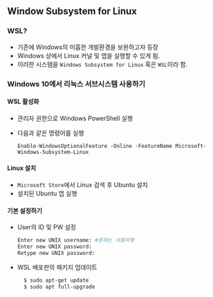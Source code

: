 Window Subsystem for Linux
--------------------------

### WSL?

-	기존에 Windows의 미흡한 개발환경을 보완하고자 등장
-	Windows 상에서 Linux 커널 및 앱을 실행할 수 있게 됨.
-	이러한 시스템을 `Windows Subsystem for Linux` 혹은 `WSL`이라 함.

### Windows 10에서 리눅스 서브시스템 사용하기

#### WSL 활성화

-	관리자 권한으로 Windows PowerShell 실행
-	다음과 같은 명령어를 실행

	`Enable-WindowsOptionalFeature -Online -FeatureName Microsoft-Windows-Subsystem-Linux`

#### Linux 설치

-	`Microsoft Store`에서 Linux 검색 후 Ubuntu 설치
-	설치된 Ubuntu 앱 실행

#### 기본 설정하기

-	User의 ID 및 PW 설정

	```Bash
	Enter new UNIX username: #원하는 사용자명
	Enter new UNIX password:
	Retype new UNIX password:
	```

-	WSL 배포판의 패키지 업데이트

	```Bash
	  $ sudo apt-get update
	  $ sudo apt full-upgrade
	```
